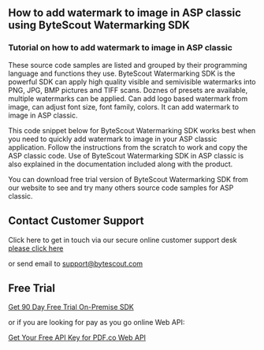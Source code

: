 ## How to add watermark to image in ASP classic using ByteScout Watermarking SDK

### Tutorial on how to add watermark to image in ASP classic

These source code samples are listed and grouped by their programming language and functions they use. ByteScout Watermarking SDK is the powerful SDK can apply high quality visible and semivisible watermarks into PNG, JPG, BMP pictures and TIFF scans. Doznes of presets are available, multiple watermarks can be applied. Can add logo based watermark from image, can adjust font size, font family, colors. It can add watermark to image in ASP classic.

This code snippet below for ByteScout Watermarking SDK works best when you need to quickly add watermark to image in your ASP classic application. Follow the instructions from the scratch to work and copy the ASP classic code. Use of ByteScout Watermarking SDK in ASP classic is also explained in the documentation included along with the product.

You can download free trial version of ByteScout Watermarking SDK from our website to see and try many others source code samples for ASP classic.

## Contact Customer Support

Click here to get in touch via our secure online customer support desk [please click here](https://bytescout.zendesk.com/hc/en-us/requests/new?subject=ByteScout%20Watermarking%20SDK%20Question)

or send email to [support@bytescout.com](mailto:support@bytescout.com?subject=ByteScout%20Watermarking%20SDK%20Question) 

## Free Trial

[Get 90 Day Free Trial On-Premise SDK](https://bytescout.com/download/web-installer?utm_source=github-readme)

or if you are looking for pay as you go online Web API:

[Get Your Free API Key for PDF.co Web API](https://pdf.co/documentation/api?utm_source=github-readme)